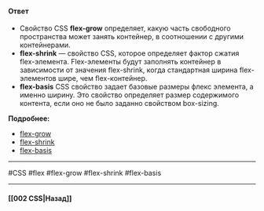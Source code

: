 #### Ответ

- Свойство CSS **flex-grow** определяет, какую часть свободного пространства может занять контейнер, в соотношении с другими контейнерами.
- **flex-shrink** — свойство CSS, которое определяет фактор сжатия flex-элемента. Flex-элементы будут заполнять контейнер в зависимости от значения flex-shrink, когда стандартная ширина flex-элементов шире, чем flex-контейнер.
- **flex-basis** CSS свойство задает базовые размеры флекс элемента, а именно ширину. Это свойство определяет размер содержимого контента, если оно не было заданно свойством box-sizing.

**Подробнее:**
- [flex-grow](https://developer.mozilla.org/ru/docs/Web/CSS/flex-grow)
- [flex-shrink](https://developer.mozilla.org/ru/docs/Web/CSS/flex-shrink)
- [flex-basis](https://developer.mozilla.org/ru/docs/Web/CSS/flex-basis)

___
#CSS #flex #flex-grow #flex-shrink #flex-basis 

___

#### [[002 CSS|Назад]]